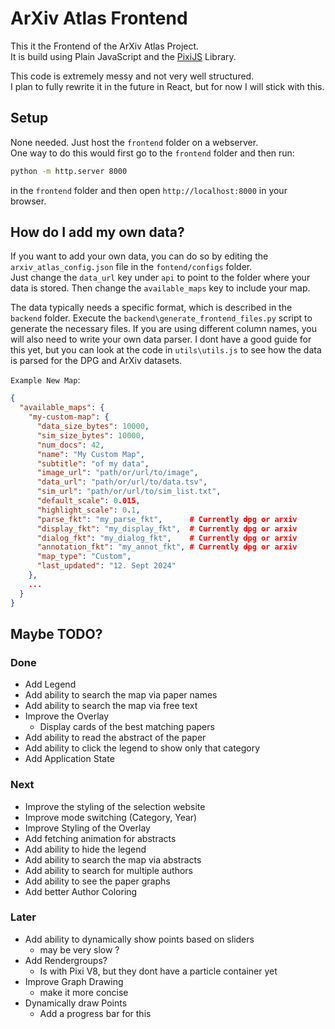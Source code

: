 # ArXiv Atlas Frontend

This it the Frontend of the ArXiv Atlas Project.  
It is build using Plain JavaScript and the [PixiJS](https://pixijs.com/) Library.

This code is extremely messy and not very well structured.  
I plan to fully rewrite it in the future in React, but for now I will stick with this.

## Setup

None needed.
Just host the `frontend` folder on a webserver.  
One way to do this would first go to the `frontend` folder and then run:

```bash
python -m http.server 8000
```

in the `frontend` folder and then open `http://localhost:8000` in your browser.

## How do I add my own data?

If you want to add your own data, you can do so by editing the `arxiv_atlas_config.json` file in the `fontend/configs` folder.  
Just change the `data_url` key under `api` to point to the folder where your data is stored. Then change the `available_maps` key to include your map.

The data typically needs a specific format, which is described in the `backend` folder.
Execute the `backend\generate_frontend_files.py` script to generate the necessary files.
If you are using different column names, you will also need to write your own data parser.
I dont have a good guide for this yet, but you can look at the code in `utils\utils.js` to see how the data is parsed for the DPG and ArXiv datasets.

`Example New Map`:

```json
{
  "available_maps": {
    "my-custom-map": {
      "data_size_bytes": 10000,
      "sim_size_bytes": 10000,
      "num_docs": 42,
      "name": "My Custom Map",
      "subtitle": "of my data",
      "image_url": "path/or/url/to/image",
      "data_url": "path/or/url/to/data.tsv",
      "sim_url": "path/or/url/to/sim_list.txt",
      "default_scale": 0.015,
      "highlight_scale": 0.1,
      "parse_fkt": "my_parse_fkt",      # Currently dpg or arxiv
      "display_fkt": "my_display_fkt",  # Currently dpg or arxiv
      "dialog_fkt": "my_dialog_fkt",    # Currently dpg or arxiv
      "annotation_fkt": "my_annot_fkt", # Currently dpg or arxiv
      "map_type": "Custom",
      "last_updated": "12. Sept 2024"
    },
    ...
  }
}
```

## Maybe TODO?

### Done

- Add Legend
- Add ability to search the map via paper names
- Add ability to search the map via free text
- Improve the Overlay
  - Display cards of the best matching papers
- Add ability to read the abstract of the paper
- Add ability to click the legend to show only that category
- Add Application State

### Next

- Improve the styling of the selection website
- Improve mode switching (Category, Year)
- Improve Styling of the Overlay
- Add fetching animation for abstracts
- Add ability to hide the legend
- Add ability to search the map via abstracts
- Add ability to search for multiple authors
- Add ability to see the paper graphs
- Add better Author Coloring

### Later

- Add ability to dynamically show points based on sliders
  - may be very slow ?
- Add Rendergroups?
  - Is with Pixi V8, but they dont have a particle container yet
- Improve Graph Drawing
  - make it more concise
- Dynamically draw Points
  - Add a progress bar for this
